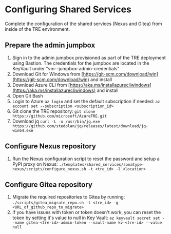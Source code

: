 # Configuring Shared Services

Complete the configuration of the shared services (Nexus and Gitea) from inside of the TRE environment.

## Prepare the admin jumpbox

1. Sign in to the admin jumpbox provisioned as part of the TRE deployment using Bastion. The credentials for the jumpbox are located in the KeyVault under "vm-<tre-id>-jumpbox-admin-credentials"
2. Download Git for Windows from [https://git-scm.com/download/win](https://git-scm.com/download/win) and install
3. Download Azure CLI from [https://aka.ms/installazurecliwindows](https://aka.ms/installazurecliwindows) and install
4. Open Git Bash
5. Login to Azure ```az login``` and set the default subscription if needed: ```az account set --subscription <subscription_id>```
6. Git clone the TRE repository: ```git clone https://github.com/microsoft/AzureTRE.git```
7. Download jq ```curl -L -o /usr/bin/jq.exe https://github.com/stedolan/jq/releases/latest/download/jq-win64.exe```

## Configure Nexus repository

1. Run the Nexus configuration script to reset the password and setup a PyPI proxy on Nexus:
```./templates/shared_services/sonatype-nexus/scripts/configure_nexus.sh -t <tre_id> -l <location>```

## Configure Gitea repository

1. Migrate the required repositories to Gitea by running:
```./scripts/gitea_migrate_repo.sh -t <tre_id> -g <URL_of_github_repo_to_migrate>```
1. If you have issues with token or token doesn't work, you can reset the token by setting it's value to null in Key Vault:
```az keyvault secret set --name gitea-<tre-id>-admin-token --vault-name kv-<tre-id> --value null```
